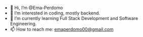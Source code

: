 - 👋 Hi, I’m @Ema-Perdomo
- 👀 I’m interested in coding, mostly backend.
- 🌱 I’m currently learning Full Stack Development and Software Engineering.
- 📫 How to reach me: emaperdomo00@gmail.com

<!---
Ema-Perdomo/Ema-Perdomo is a ✨ special ✨ repository because its `README.md` (this file) appears on your GitHub profile.
You can click the Preview link to take a look at your changes.
--->
<!---
[![Anurag's GitHub stats](https://github-readme-stats.vercel.app/api?username=Ema-Perdomo)](https://github.com/anuraghazra/github-readme-stats)
--->
